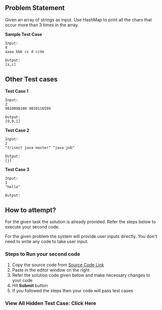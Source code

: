 ## Problem Statement
Given an array of strings as input. Use HashMap to print all the chars that occur more than 3 times in the array.


**Sample Test Case**
```
Input:
4
aaaa bbb cc d ccde

Output:
[a,c]
```
## Other Test cases
**Test Case 1**
```
Input:
2
9810098100 9810116599

Output:
[9,0,1]
```
**Test Case 2**
```
Input:
2
"trisect java master" "java job"

Output:
[j]
```

**Test Case 3**
```
Input:
1
"hello"

Output:

```

## How to attempt?
For the given task the solution is already provided. Refer the steps below to execute your second code.

For the given problem the system will provide user inputs directly. You don't need to write any code to take user input.

### Steps to Run your second code
1. Copy the source code from [Source Code Link](https://raw.githubusercontent.com/Aartiarora22/Lab_assignments/main/S10/T3/Main.java)
2. Paste in the editor window on the right
3. Refer the solution code given below and make necessary changes to your code
4. Hit **Submit** button
5. If you followed the steps then your code will pass test cases

### View All Hidden Test Case: Click Here
